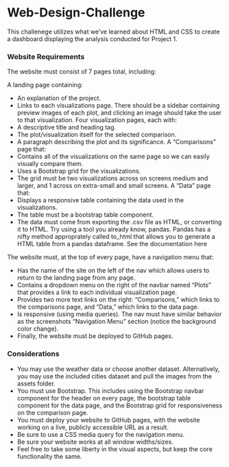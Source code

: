 # Web-Design-Challenge
This challenege utilizes what we’ve learned about HTML and CSS to create a dashboard displaying the analysis conducted for Project 1.

### Website Requirements
The website must consist of 7 pages total, including:

A landing page containing:
- An explanation of the project.
- Links to each visualizations page. There should be a sidebar containing preview images of each plot, and clicking an image should take the user to that visualization.
Four visualization pages, each with:
- A descriptive title and heading tag.
- The plot/visualization itself for the selected comparison.
- A paragraph describing the plot and its significance.
A “Comparisons” page that:
- Contains all of the visualizations on the same page so we can easily visually compare them.
- Uses a Bootstrap grid for the visualizations.
- The grid must be two visualizations across on screens medium and larger, and 1 across on extra-small and small screens.
A “Data” page that:
- Displays a responsive table containing the data used in the visualizations.
- The table must be a bootstrap table component.
- The data must come from exporting the .csv file as HTML, or converting it to HTML. Try using a tool you already know, pandas. Pandas has a nifty method approprately called to_html that allows you to generate a HTML table from a pandas dataframe. See the documentation here

The website must, at the top of every page, have a navigation menu that:
- Has the name of the site on the left of the nav which allows users to return to the landing page from any page.
- Contains a dropdown menu on the right of the navbar named “Plots” that provides a link to each individual visualization page.
- Provides two more text links on the right: “Comparisons,” which links to the comparisons page, and “Data,” which links to the data page.
- Is responsive (using media queries). The nav must have similar behavior as the screenshots “Navigation Menu” section (notice the background color change).
- Finally, the website must be deployed to GitHub pages.

### Considerations
- You may use the weather data or choose another dataset. Alternatively, you may use the included cities dataset and pull the images from the assets folder.
- You must use Bootstrap. This includes using the Bootstrap navbar component for the header on every page, the bootstrap table component for the data page, and the Bootstrap grid for responsiveness on the comparison page.
- You must deploy your website to GitHub pages, with the website working on a live, publicly accessible URL as a result.
- Be sure to use a CSS media query for the navigation menu.
- Be sure your website works at all window widths/sizes.
- Feel free to take some liberty in the visual aspects, but keep the core functionality the same.
